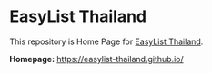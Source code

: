 # EasyList Thailand

This repository is Home Page for [EasyList Thailand](https://github.com/easylist-thailand/easylist-thailand).

**Homepage:** https://easylist-thailand.github.io/
